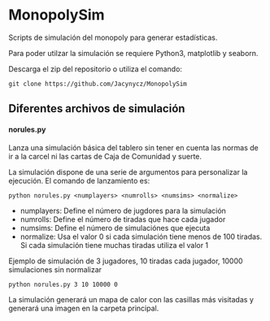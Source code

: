 # MonopolySim

Scripts de simulación del monopoly para generar estadísticas.

Para poder utilzar la simulación se requiere Python3, matplotlib y seaborn.

Descarga el zip del repositorio o utiliza el comando:

```
git clone https://github.com/Jacynycz/MonopolySim
```
## Diferentes archivos de simulación

#### norules.py

Lanza una simulación básica del tablero sin tener en cuenta las normas de ir a la carcel ni las cartas de Caja de Comunidad y suerte.

La simulación dispone de una serie de argumentos para personalizar la ejecución. El comando de lanzamiento es:

```
python norules.py <numplayers> <numrolls> <numsims> <normalize>
```

- numplayers: Define el número de jugdores para la simulación
- numrolls:  Define el número de tiradas que hace cada jugador
- numsims: Define el número de simulaciónes que ejecuta
- normalize: Usa el valor 0 si cada simulación tiene menos de 100 tiradas. Si cada simulación tiene muchas tiradas utiliza el valor 1  

Ejemplo de simulación de 3 jugadores, 10 tiradas cada jugador, 10000 simulaciones sin normalizar

```
python norules.py 3 10 10000 0
```

La simulación generará un mapa de calor con las casillas más visitadas y generará una imagen en la carpeta principal.
